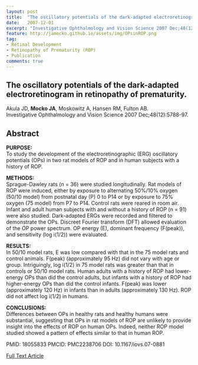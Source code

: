 ```yaml
---
layout: post
title:  "The oscillatory potentials of the dark-adapted electroretinogram in retinopathy of prematurity."
date:   2007-12-01
excerpt: "Investigative Ophthalmology and Vision Science 2007 Dec;48(12):5788-97."
feature: http://jamocko.github.io/assets/img/OPsinROP.png
tag:
- Retinal Development
- Retinopathy of Prematurity (ROP)
- Publication
comments: true
---
```


## The oscillatory potentials of the dark-adapted electroretinogram in retinopathy of prematurity.
Akula JD, **Mocko JA**, Moskowitz A, Hansen RM, Fulton AB.  
Investigative Ophthalmology and Vision Science 2007 Dec;48(12):5788-97.

## Abstract
**PURPOSE:**  
To study the development of the electroretinographic (ERG) oscillatory potentials (OPs) in two rat models of ROP and in human subjects with a history of ROP.

**METHODS:**  
Sprague-Dawley rats (n = 36) were studied longitudinally. Rat models of ROP were induced, either by exposure to alternating 50%/10% oxygen (50/10 model) from postnatal day (P) 0 to P14 or by exposure to 75% oxygen (75 model) from P7 to P14. Control rats were reared in room air. Infant and adult human subjects with and without a history of ROP (n = 91) were also studied. Dark-adapted ERGs were recorded and filtered to demonstrate the OPs. Discreet Fourier transform (DFT) allowed evaluation of the OP power spectrum. OP energy (E), dominant frequency (F(peak)), and sensitivity (log i(1/2)) were evaluated.

**RESULTS:**  
In 50/10 model rats, E was low compared with that in the 75 model rats and control animals. F(peak) (approximately 95 Hz) did not vary with age or group. Intriguingly, log i(1/2) in 75 model rats was greater than that in controls or 50/10 model rats. Human adults with a history of ROP had lower-energy OPs than did the control adults, but infants with a history of ROP had higher-energy OPs than did the control infants. F(peak) was lower (approximately 120 Hz) in infants than in adults (approximately 130 Hz). ROP did not affect log i(1/2) in humans.

**CONCLUSIONS:**  
Differences between OPs in healthy rats and healthy humans were substantial, suggesting that OPs in rat models of ROP are unlikely to provide insight into the effects of ROP on human OPs. Indeed, neither ROP model studied showed a pattern of effects similar to that in human ROP.

PMID: 18055833 PMCID: PMC2238706 DOI: 10.1167/iovs.07-0881

<a href="https://www.ncbi.nlm.nih.gov/pmc/articles/PMC2238706/" class="btn btn-info">Full Text Article</a>
